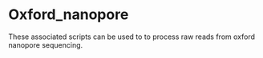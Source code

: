 # Oxford_nanopore
These associated scripts can be used to to process raw reads from oxford nanopore sequencing.
